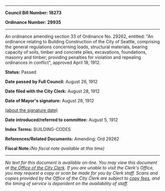 

********

**Council Bill Number: 18273**
   
**Ordinance Number: 29935**
********

 An ordinance amending section 33 of Ordinance No. 29262, entitled: "An ordinance relating to Building Construction of the City of Seattle, comprising the general regulations concerning loads, structural materials, bearing capacity of soils, timber and concrete piles, excavations, foundations, masonry and timber; providing penalties for violation and repealing ordinances in conflict", approved April 18, 1912.

**Status:** Passed
   
**Date passed by Full Council:** August 26, 1912
   
**Date filed with the City Clerk:** August 28, 1912
   
**Date of Mayor's signature:** August 28, 1912
   
[(about the signature date)](/~public/approvaldate.htm)
   
   
   
**Date introduced/referred to committee:** August 5, 1912
   
   
**Index Terms:** BUILDING-CODES

**References/Related Documents:** Amending: Ord 29262

**Fiscal Note:**_(No fiscal note available at this time)_
********

_No text for this document is available on-line. You may view this document at [the Office of the City Clerk](http://www.seattle.gov/leg/clerk/contactUs.htm). If you are unable to visit the Clerk's Office, you may request a copy or scan be made for you by Clerk staff. Scans and copies provided by the Office of the City Clerk are subject to [copy fees](http://clerk.seattle.gov/~public/clerkfees.htm), and the timing of service is dependent on the availability of staff._

